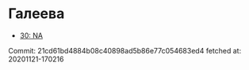 # Галеева
- [30: NA](30.md)

Commit: 21cd61bd4884b08c40898ad5b86e77c054683ed4
 fetched at: 20201121-170216

